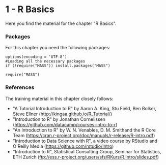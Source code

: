 # 1 - R Basics

Here you find the material for the chapter "R Basics".

### Packages
For this chapter you need the following packages:

```{r, include=TRUE, message=FALSE, warning=FALSE}
options(encoding = 'UTF-8')
#Loading all the necessary packages
if (!require("MASS")) install.packages("MASS")

require("MASS")

```

### References
The training material in this chapter closely follows:
- "A Tutorial Introduction to R" by Aaron A. King, Stu Field, Ben Bolker, Steve Ellner (http://kingaa.github.io/R_Tutorial/)
- "Introduction to R" by Jonathan Cornelissen (https://github.com/datacamp/courses-intro-to-r)
- "An Introduction to R" by W. N. Venables, D. M. Smithand the R Core Team (https://cran.r-project.org/doc/manuals/r-release/R-intro.pdf)
- "Introduction to Data Science with R", a video course by RStudio and O'Reilly Media (https://github.com/rstudio/Intro)
- "Introduction to R", Statistical Consulting Group, Seminar for Statistics, ETH Zurich (ftp://ess.r-project.org/users/sfs/RKurs/R.Intro/slides.pdf)
